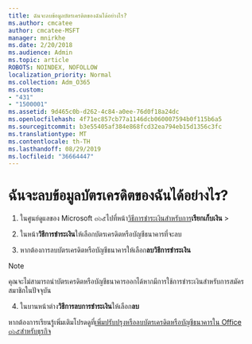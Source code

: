 ```yaml
---
title: ฉันจะลบข้อมูลบัตรเครดิตของฉันได้อย่างไร?
ms.author: cmcatee
author: cmcatee-MSFT
manager: mnirkhe
ms.date: 2/20/2018
ms.audience: Admin
ms.topic: article
ROBOTS: NOINDEX, NOFOLLOW
localization_priority: Normal
ms.collection: Adm_O365
ms.custom:
- "431"
- "1500001"
ms.assetid: 9d465c0b-d262-4c84-a0ee-76d0f18a24dc
ms.openlocfilehash: 4f71ec857cb77a1146dcb060007594b0f115b6a5
ms.sourcegitcommit: b3e55405af384e868fcd32ea794eb15d1356c3fc
ms.translationtype: MT
ms.contentlocale: th-TH
ms.lasthandoff: 08/29/2019
ms.locfileid: "36664447"
---
```

# <a name="how-do-i-remove-my-credit-card-information"></a>ฉันจะลบข้อมูลบัตรเครดิตของฉันได้อย่างไร?

1. ในศูนย์ดูแลของ Microsoft ๓๖๕ไปที่หน้า[วิธีการชำระเงินสำหรับการ](https://go.microsoft.com/fwlink/p/?linkid=2018806)**เรียกเก็บเงิน** \>

2. ในหน้า**วิธีการชำระเงิน**ให้เลือกบัตรเครดิตหรือบัญชีธนาคารที่จะลบ

3. หากต้องการลบบัตรเครดิตหรือบัญชีธนาคารให้เลือก**ลบวิธีการชำระเงิน**

> [!NOTE]
> คุณจะไม่สามารถนำบัตรเครดิตหรือบัญชีธนาคารออกได้หากมีการใช้การชำระเงินสำหรับการสมัครสมาชิกในปัจจุบัน

4. ในบานหน้าต่าง**วิธีการลบการชำระเงิน**ให้เลือก**ลบ**

หากต้องการเรียนรู้เพิ่มเติมโปรดดูที่[เพิ่มปรับปรุงหรือลบบัตรเครดิตหรือบัญชีธนาคารใน Office ๓๖๕สำหรับธุรกิจ](https://docs.microsoft.com/office365/admin/subscriptions-and-billing/add-update-or-remove-credit-card-or-bank-account)